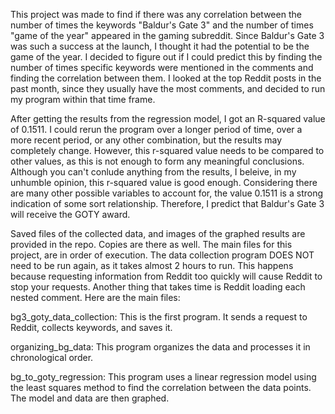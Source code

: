 This project was made to find if there was any correlation between the number of times the keywords "Baldur's Gate 3" and the number of times "game of the year" appeared in the gaming subreddit. Since Baldur's Gate 3 was such a success at the launch, I thought it had the potential to be the game of the year. I decided to figure out if I could predict this by finding the number of times specific keywords were mentioned in the comments and finding the correlation between them. I looked at the top Reddit posts in the past month, since they usually have the most comments, and decided to run my program within that time frame. 

After getting the results from the regression model, I got an R-squared value of 0.1511. I could rerun the program over a longer period of time, over a more recent period, or any other combination, but the results may completely change. However, this r-squared value needs to be compared to other values, as this is not enough to form any meaningful conclusions. Although you can't conlude anything from the results, I beleive, in my unhumble opinion, this r-squared value is good enough. Considering there are many other possible variables to account for, the value 0.1511 is a strong indication of some sort relationship. Therefore, I predict that Baldur's Gate 3 will receive the GOTY award. 

Saved files of the collected data, and images of the graphed results are provided in the repo. Copies are there as well. The main files for this project, are in order of execution. The data collection program DOES NOT need to be run again, as it takes almost 2 hours to run. This happens because requesting information from Reddit too quickly will cause Reddit to stop your requests. Another thing that takes time is Reddit loading each nested comment. Here are the main files:

bg3_goty_data_collection:   This is the first program. It sends a request to Reddit, collects keywords, and saves it.

organizing_bg_data: This program organizes the data and processes it in chronological order.

bg_to_goty_regression:  This program uses a linear regression model using the least squares method to find the correlation between       the data points. The model and data are then graphed.


